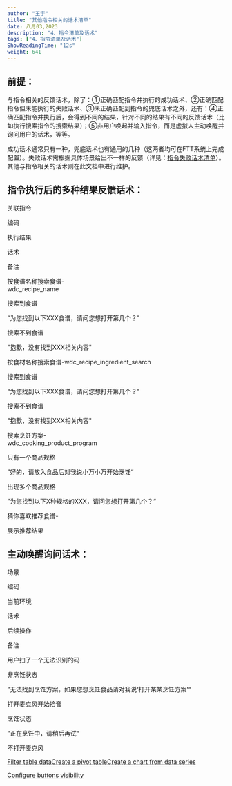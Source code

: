 ```yaml
---
author: "王宇"
title: "其他指令相关的话术清单"
date: 八月03,2023
description: "4、指令清单及话术"
tags: ["4、指令清单及话术"]
ShowReadingTime: "12s"
weight: 641
---
```

前提：
---

与指令相关的反馈话术，除了：①正确匹配指令并执行的成功话术、②正确匹配指令但未能执行的失败话术、③未正确匹配到指令的兜底话术之外，还有：④正确匹配指令并执行后，会得到不同的结果，针对不同的结果有不同的反馈话术（比如执行搜索指令的搜索结果）；⑤非用户唤起并输入指令，而是虚拟人主动唤醒并询问用户的话术，等等。

成功话术通常只有一种，兜底话术也有通用的几种（这两者均可在FTT系统上完成配置）。失败话术需根据具体场景给出不一样的反馈（详见：[指令失败话术清单](/pages/viewpage.action?pageId=97907750)）。其他与指令相关的话术则在此文档中进行维护。

指令执行后的多种结果反馈话术：
---------------

关联指令

编码

执行结果

话术

备注

按食谱名称搜索食谱-  
wdc\_recipe\_name

  

搜索到食谱

“为您找到以下XXX食谱，请问您想打开第几个？"

  

  

搜索不到食谱

"抱歉，没有找到XXX相关内容"

  

按食材名称搜索食谱-wdc\_recipe\_ingredient\_search

  

搜索到食谱

“为您找到以下XXX食谱，请问您想打开第几个？"

  

  

搜索不到食谱

"抱歉，没有找到XXX相关内容"

  

搜索烹饪方案-  
wdc\_cooking\_product\_program

  

只有一个商品规格

”好的，请放入食品后对我说小万小万开始烹饪“

  

  

出现多个商品规格

”为您找到以下X种规格的XXX，请问您想打开第几个？“

  

猜你喜欢推荐食谱-

  

展示推荐结果

  

  

  

  

  

  

  

  

  

  

  

  

主动唤醒询问话术：
---------

场景

编码

当前环境

话术

后续操作

备注

用户扫了一个无法识别的码

  

非烹饪状态

”无法找到烹饪方案，如果您想烹饪食品请对我说‘打开某某烹饪方案’“

打开麦克风开始拾音

  

  

烹饪状态

”正在烹饪中，请稍后再试“

不打开麦克风

  

  

  

  

  

  

  

[Filter table data]()[Create a pivot table](#)[Create a chart from data series](#)

[Configure buttons visibility](/users/tfac-settings.action)